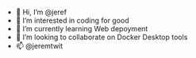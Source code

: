- 👋 Hi, I’m @jeref
- 👀 I’m interested in coding for good
- 🌱 I’m currently learning Web depoyment
- 💞️ I’m looking to collaborate on Docker Desktop tools
- 📫 @jeremtwit


